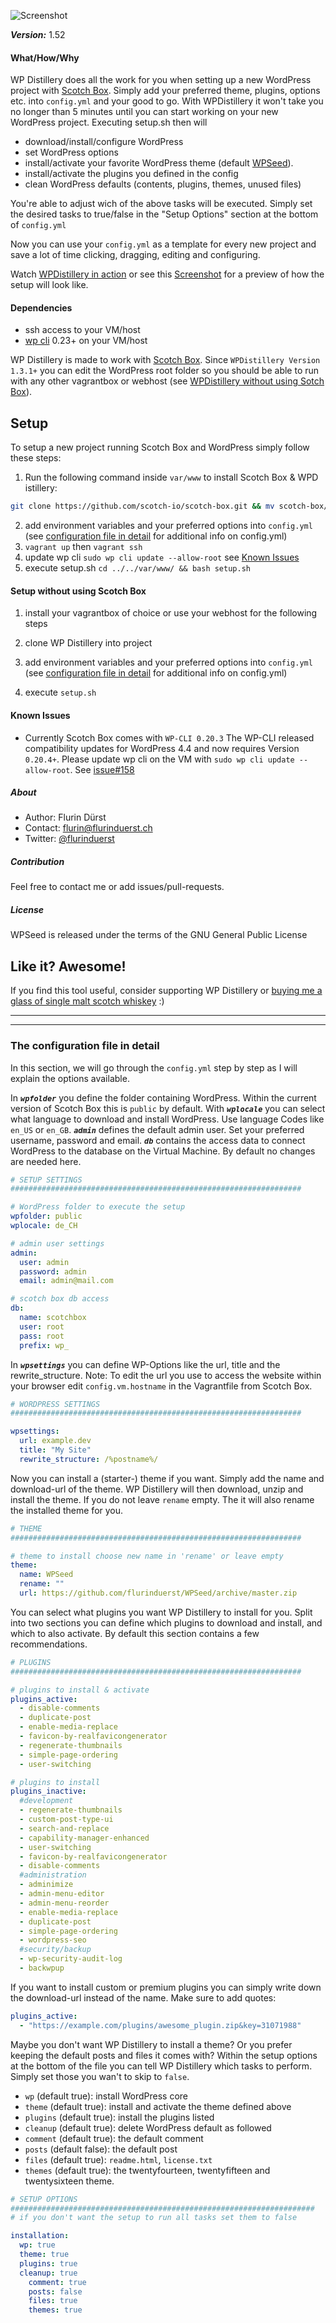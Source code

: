 ![Screenshot](http://wpdistillery.org/sharedcontent/wpdistillery_logo.png)

***Version:*** 1.52

#### What/How/Why
WP Distillery does all the work for you when setting up a new WordPress project with [Scotch Box](https://box.scotch.io/). Simply add your preferred theme, plugins, options etc. into `config.yml` and your good to go. With WPDistillery it won't take you no longer than 5 minutes until you can start working on your new WordPress project.
Executing setup.sh then will
- download/install/configure WordPress
- set WordPress options
- install/activate your favorite WordPress theme (default [WPSeed](https://wpseed.org)).
- install/activate the plugins you defined in the config
- clean WordPress defaults (contents, plugins, themes, unused files)

You're able to adjust wich of the above tasks will be executed. Simply set the desired tasks to true/false in the "Setup Options" section at the bottom of  `config.yml`

Now you can use your `config.yml` as a template for every new project and save a lot of time clicking, dragging, editing and configuring.

Watch [WPDistillery in action](https://youtu.be/sQqeCtFso3o) or see this [Screenshot](http://wpdistillery.org/sharedcontent/setup_screenshot.png) for a preview of how the setup will look like.


#### Dependencies
- ssh access to your VM/host
- [wp cli](https://wp-cli.org/) 0.23+ on your VM/host

WP Distillery is made to work with [Scotch Box](https://box.scotch.io/). Since `WPDistillery Version 1.3.1+` you can edit the WordPress root folder so you should be able to run with any other vagrantbox or webhost (see [WPDistillery without using Sotch Box](https://github.com/flurinduerst/WPDistillery#setup-without-using-scotch-box)).


## Setup
To setup a new project running Scotch Box and WordPress simply follow these steps:

1. Run the following command inside `var/www` to install Scotch Box & WPD istillery:
```bash
git clone https://github.com/scotch-io/scotch-box.git && mv scotch-box/public public && mv scotch-box/Vagrantfile Vagrantfile && rm -rf scotch-box && git clone --depth 1 git@github.com:flurinduerst/WPDistillery.git && mv WPDistillery/config.yml config.yml && mv WPDistillery/setup.sh setup.sh && rm -rf WPDistillery
```
2. add environment variables and your preferred options into `config.yml` (see [configuration file in detail](https://github.com/flurinduerst/WPDistillery#the-configuration-file-in-detail) for additional info on config.yml)
4. `vagrant up` then `vagrant ssh`
5. update wp cli `sudo wp cli update --allow-root` see [Known Issues](https://github.com/flurinduerst/WPDistillery#known-issues)
6. execute setup.sh `cd ../../var/www/ && bash setup.sh`


#### Setup without using Scotch Box
1. install your vagrantbox of choice or use your webhost for the following steps
2. clone WP Distillery into project
2. add environment variables and your preferred options into `config.yml` (see [configuration file in detail](https://github.com/flurinduerst/WPDistillery#the-configuration-file-in-detail) for additional info on config.yml)

5. execute `setup.sh`

#### Known Issues
* Currently Scotch Box comes with `WP-CLI 0.20.3` The WP-CLI released compatibility updates for WordPress 4.4 and now requires Version `0.20.4+`. Please update wp cli on the VM with `sudo wp cli update --allow-root`. See [issue#158](https://github.com/scotch-io/scotch-box/issues/158)

##### About
* Author: Flurin Dürst
* Contact: [flurin@flurinduerst.ch](mailto:flurin@flurinduerst.ch)
* Twitter: [@flurinduerst](https://twitter.com/flurinduerst)

##### Contribution
Feel free to contact me or add issues/pull-requests.

##### License
WPSeed is released under the terms of the GNU General Public License

## Like it? Awesome!
If you find this tool useful, consider supporting WP Distillery or [buying me a glass of single malt scotch whiskey](https://www.paypal.me/FlurinDuerst/10) :)


--------------------------------------------------------------
--------------------------------------------------------------


### The configuration file in detail

In this section, we will go through the `config.yml` step by step as I will explain the options available.

In ***`wpfolder`*** you define the folder containing WordPress. Within the current version of Scotch Box this is `public` by default.
With ***`wplocale`*** you can select what language to download and install WordPress. Use language Codes like `en_US` or `en_GB`.
***`admin`*** defines the default admin user. Set your preferred username, password and email.
***`db`*** contains the access data to connect WordPress to the database on the Virtual Machine. By default no changes are needed here.
```yaml
# SETUP SETTINGS
#################################################################

# WordPress folder to execute the setup
wpfolder: public
wplocale: de_CH

# admin user settings
admin:
  user: admin
  password: admin
  email: admin@mail.com

# scotch box db access
db:
  name: scotchbox
  user: root
  pass: root
  prefix: wp_
```


In ***`wpsettings`*** you can define WP-Options like the url, title and the rewrite_structure.
Note: To edit the url you use to access the website within your browser edit `config.vm.hostname` in the Vagrantfile from Scotch Box.

```yaml
# WORDPRESS SETTINGS
#################################################################

wpsettings:
  url: example.dev
  title: "My Site"
  rewrite_structure: /%postname%/
```

Now you can install a (starter-) theme if you want. Simply add the name and download-url of the theme. WP Distillery will then download, unzip and install the theme. If you do not leave `rename` empty. The it will also rename the installed theme for you.
```yaml
# THEME
#################################################################

# theme to install choose new name in 'rename' or leave empty
theme:
  name: WPSeed
  rename: ""
  url: https://github.com/flurinduerst/WPSeed/archive/master.zip
```

You can select what plugins you want WP Distillery to install for you. Split into two sections you can define which plugins to download and install, and which to also activate. By default this section contains a few recommendations.

```yaml
# PLUGINS
#################################################################

# plugins to install & activate
plugins_active:
  - disable-comments
  - duplicate-post
  - enable-media-replace
  - favicon-by-realfavicongenerator
  - regenerate-thumbnails
  - simple-page-ordering
  - user-switching

# plugins to install
plugins_inactive:
  #development
  - regenerate-thumbnails
  - custom-post-type-ui
  - search-and-replace
  - capability-manager-enhanced
  - user-switching
  - favicon-by-realfavicongenerator
  - disable-comments
  #administration
  - adminimize
  - admin-menu-editor
  - admin-menu-reorder
  - enable-media-replace
  - duplicate-post
  - simple-page-ordering
  - wordpress-seo
  #security/backup
  - wp-security-audit-log
  - backwpup
```

If you want to install custom or premium plugins you can simply write down the download-url instead of the name. Make sure to add quotes:

```yaml
plugins_active:
  - "https://example.com/plugins/awesome_plugin.zip&key=31071988"
```

Maybe you don't want WP Distillery to install a theme? Or you prefer keeping the default posts and files it comes with? Within the setup options at the bottom of the file you can tell WP Distillery which tasks to perform. Simply set those you wan't to skip to `false`.
* `wp` (default true): install WordPress core
* `theme` (default true): install and activate the theme defined above
* `plugins` (default true): install the plugins listed
* `cleanup` (default true): delete WordPress default as followed
*   `comment` (default true): the default comment
*   `posts` (default false): the default post
*   `files` (default true): `readme.html`, `license.txt`
*   `themes` (default true): the twentyfourteen, twentyfifteen and twentysixteen theme.

```yaml
# SETUP OPTIONS
####################################################################
# if you don't want the setup to run all tasks set them to false

installation:
  wp: true
  theme: true
  plugins: true
  cleanup: true
    comment: true
    posts: false
    files: true
    themes: true
```
